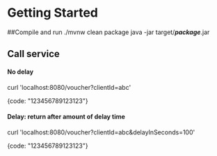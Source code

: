 # Getting Started

##Compile and run
./mvnw clean package
java -jar target/___package___.jar
## Call service
#### No delay
curl 'localhost:8080/voucher?clientId=abc'

{code: "123456789123123"}
#### Delay: return after amount of delay time
curl 'localhost:8080/voucher?clientId=abc&delayInSeconds=100'

{code: "123456789123123"}


